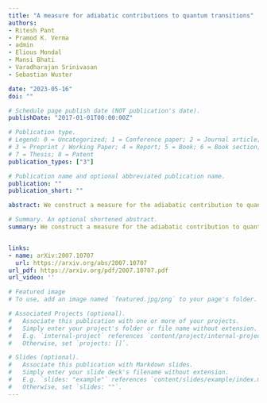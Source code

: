 ```yaml
---
title: "A measure for adiabatic contributions to quantum transitions"
authors:
- Ritesh Pant
- Pramod K. Verma
- admin
- Elious Mondal
- Mansi Bhati
- Varadharajan Srinivasan
- Sebastian Wuster

date: "2023-05-16"
doi: ""

# Schedule page publish date (NOT publication's date).
publishDate: "2017-01-01T00:00:00Z"

# Publication type.
# Legend: 0 = Uncategorized; 1 = Conference paper; 2 = Journal article;
# 3 = Preprint / Working Paper; 4 = Report; 5 = Book; 6 = Book section;
# 7 = Thesis; 8 = Patent
publication_types: ["3"]

# Publication name and optional abbreviated publication name.
publication: ""
publication_short: ""

abstract: We construct a measure for the adiabatic contribution to quantum transitions in an arbitrary basis, tackling the generic complex case where dynamics is only partially adiabatic, simultaneously populates several eigenstates and transitions between non-eigenstates are of key interest. Our measure is designed to distinguish transitions between basis states that occur due to the adiabatic change of the underlying populated eigenstates from transitions that occur due to beating between several such eigenstates. We demonstrate that the measure can be applied to material or molecular simulations using time-dependent density functional theory, allowing to quantify the relative importance of adiabaticity and thus nuclear motion, for example, in charge or energy transfer.

# Summary. An optional shortened abstract.
summary: We construct a measure for the adiabatic contribution to quantum transitions in an arbitrary basis, tackling the generic complex case where dynamics is only partially adiabatic, simultaneously populates several eigenstates and transitions between non-eigenstates are of key interest.


links:
- name:	arXiv:2007.10707
  url: https://arxiv.org/abs/2007.10707
url_pdf: https://arxiv.org/pdf/2007.10707.pdf
url_video: ''

# Featured image
# To use, add an image named `featured.jpg/png` to your page's folder. 

# Associated Projects (optional).
#   Associate this publication with one or more of your projects.
#   Simply enter your project's folder or file name without extension.
#   E.g. `internal-project` references `content/project/internal-project/index.md`.
#   Otherwise, set `projects: []`.

# Slides (optional).
#   Associate this publication with Markdown slides.
#   Simply enter your slide deck's filename without extension.
#   E.g. `slides: "example"` references `content/slides/example/index.md`.
#   Otherwise, set `slides: ""`.
---
```



